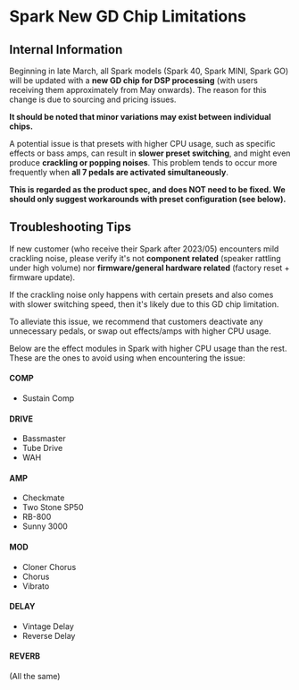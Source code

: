 # Spark New GD Chip Limitations
## Internal Information

Beginning in late March, all Spark models (Spark 40, Spark MINI, Spark GO) will be updated with a **new GD chip for DSP processing** (with users receiving them approximately from May onwards). The reason for this change is due to sourcing and pricing issues. 

**It should be noted that minor variations may exist between individual chips.**

A potential issue is that presets with higher CPU usage, such as specific effects or bass amps, can result in **slower preset switching**, and might even produce **crackling or popping noises**. This problem tends to occur more frequently when **all 7 pedals are activated simultaneously**.

**This is regarded as the product spec, and does NOT need to be fixed. We should only suggest workarounds with preset configuration (see below).**

## Troubleshooting Tips
If new customer (who receive their Spark after 2023/05) encounters mild crackling noise, please verify it's not **component related** (speaker rattling under high volume) nor **firmware/general hardware related** (factory reset + firmware update). 

If the crackling noise only happens with certain presets and also comes with slower switching speed, then it's likely due to this GD chip limitation. 

To alleviate this issue, we recommend that customers deactivate any unnecessary pedals, or swap out effects/amps with higher CPU usage. 

Below are the effect modules in Spark with higher CPU usage than the rest. These are the ones to avoid using when encountering the issue:

#### COMP
- Sustain Comp

#### DRIVE
- Bassmaster
- Tube Drive
- WAH

#### AMP
- Checkmate
- Two Stone SP50
- RB-800
- Sunny 3000

#### MOD
- Cloner Chorus
- Chorus
- Vibrato

#### DELAY
- Vintage Delay
- Reverse Delay

#### REVERB
(All the same)